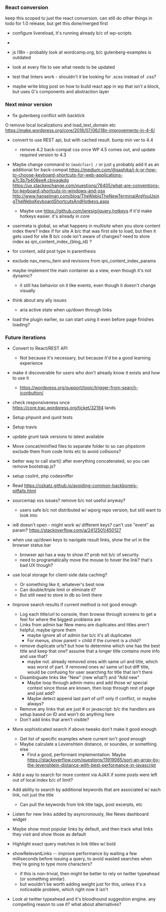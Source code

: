 ### React conversion

keep this scoped to just the react conversion. can still do other things in todo for 1.0 release, but get this done/merged first

* configure livereload, it's running already b/c of wp-scripts
* 

* js i18n - probably look at wordcamp.org, b/c gutenberg-examples is outdated
* look at every file to see what needs to be updated
* test that linters work - shouldn't it be looking for .scss instead of .css?

* maybe write blog post on how to build react app in wp that isn't a block, but uses G's components and abstraction layer


### Next minor version

* fix gutenberg conflict with backtick

O remove local localizations and load_text_domain etc
	https://make.wordpress.org/core/2016/07/06/i18n-improvements-in-4-6/

* convert to use REST api, but with cached result. bump min ver to 4.4
	* remove 4.2 back-compat css once WP 4.5 comes out, and update required version to 4.3

* Maybe change command to `[modifier] /` or just `g`
	probably add it as an additional for back-compat
	https://medium.com/@sashika/j-k-or-how-to-choose-keyboard-shortcuts-for-web-applications-a7c3b7b408ee#.cbjvagkdg
	https://ux.stackexchange.com/questions/76405/what-are-conventions-for-keyboard-shortcuts-in-windows-and-osx
	http://www.hanselman.com/blog/TheWebIsTheNewTerminalAreYouUsingTheWebsKeyboardShortcutsAndHotkeys.aspx
	* Maybe use https://github.com/jeresig/jquery.hotkeys if it'd make hotkeys easier. it's already in core

* usermeta is global, so what happens in multisite when you store content index there?
	index if for site A b/c that was first site to load, but then it gets used for site B b/c code isn't aware of changes?
	need to store index as qni_content_index_{blog_id} ?
* for content, add post type in parenthesis

* exclude nav_menu_item and revisions from qni_content_index_params
* maybe implement the main container as a view, even though it's not dynamic?
	* it still has behavior on it like events, even though it doesn't change visually
* think about any ally issues
	* aria active state when up/down through links
* load the plugin earlier, so can start using it even before page finishes loading?


### Future iterations

* Convert to React/REST API
	* Not because it's necessary, but because it'd be a good learning experience
* make it discoverable for users who don't already know it exists and how to use it
	* https://wordpress.org/support/topic/trigger-from-search-iconbutton/
* check responsiveness once https://core.trac.wordpress.org/ticket/32194 lands
* Setup phpunit and qunit tests
* Setup travis
* update grunt task versions to latest available
* Move concat/minified files to separate folder to so can phpstorm exclude them from code hints etc to avoid collisions?
* better way to call start() after everything concatenated, so you can remove bootstrap.js?
* setup csslint, php codesniffer
* Read https://ozkatz.github.io/avoiding-common-backbonejs-pitfalls.html
* sourcemap xss issues? remove b/c not useful anyway?
	* users safe b/c not distributed w/ wporg repo version, but still want to look into
* ie8 doesn't open - might work w/ different keys? can't use "event" as param? https://stackoverflow.com/a/2412501/450127

* when use up/down keys to navigate result links, show the url in the browser status bar
	* browser api has a way to show it? prob not b/c of security
	* need to programatically move the mouse to hover the link? that's bad UX though?

* use local storage for client-side data caching?
  	* Or something like it, whatever's best now
  	* Can double/triple limit or eliminate it?
  	* But still need to store in db so limit there

* Improve search results if current method is not good enough
	* Log each title/url to console, then browse through screens to get a feel for where the biggest problems are
	* Links from admin bar New menu are duplicates and titles aren't helpful, maybe ignore them
    	* maybe ignore all of admin bar b/c it's all duplicates
    	* For menus, show parent > child if the current is a child?
	* remove duplicate urls? but how to determine which one has the best title and keep that one? assume that a longer title contains more info and use that?
		* maybe not. already removed ones with same url and title, which was worst of part. if removed ones w/ same url but diff title, would be confusing for user searching for title that isn't there
	* Disambiguate links like "New" (new what?) and "Add new"
		* Maybe loop through admin menu and add those w/ special context since those are known, then loop through rest of page and just add?
		* Maybe detect append last part of url? only if conflict, or maybe always?
	* Remove any links that are just # or javascript: b/c the handlers are setup based on ID and won't do anything here
	* Don't add links that aren't visible?

* More sophisticated search if above tweaks don't make it good enough
	* Get list of specific examples where current isn't good enough
	* Maybe calculate a Levenshtein distance, or soundex, or something else
		* Find a good, performant implementation. Maybe https://stackoverflow.com/questions/11919065/sort-an-array-by-the-levenshtein-distance-with-best-performance-in-javascript

* Add a way to search for more content via AJAX if some posts were left out of local index b/c of limit?

* Add ability to search by additional keywords that are associated w/ each link, not just the title
	* Can pull the keywords from link title tags, post excerpts, etc

* Listen for new links added by asyncronously, like News dashboard widget

* Maybe show most popular links by default, and then track what links they visit and show those as default

* Highlight exact query matches in link titles w/ bold

* showRelevantLinks -- improve performance by waiting a few milliseconds before issuing a query, to avoid wasted searches when they're going to type more characters?
	* if this is non-trivial, then might be better to rely on twitter typeahead (or something similar).
	* but wouldn't be worth adding weight just for this, unless it's a noticeable problem, which right now it isn't

* Look at twitter typeahead and it's bloodhound suggestion engine. any compelling reason to use it? what about alternatives?
